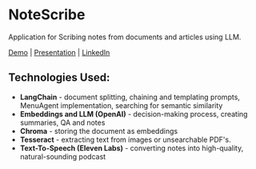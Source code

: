 # NoteScribe

Application for Scribing notes from documents and articles using LLM.

[Demo](https://colab.research.google.com/drive/1js0T3k1t7vaywNwZQbHtBaEoyxLYsKGd#scrollTo=w4Uu2He990gK) |
[Presentation](https://www.canva.com/design/DAFjQksiFYw/_fVEnnzGdOQkRvKeTj4Jdw/edit?utm_content=DAFjQksiFYw&utm_campaign=designshare&utm_medium=link2&utm_source=sharebutton) |
[LinkedIn](https://www.linkedin.com/posts/bards-ai_hackathon-university-innovation-activity-7065281878542475264-Y_Ce?utm_source=share&utm_medium=member_desktop)

## Technologies Used:
- **LangChain** - document splitting, chaining and templating prompts, MenuAgent implementation, searching for semantic similarity 
- **Embeddings and LLM (OpenAI)** - decision-making process, creating summaries, QA and notes
- **Chroma** - storing the document as embeddings
- **Tesseract** - extracting text from images or unsearchable PDF's.
- **Text-To-Speech (Eleven Labs)** - converting notes into high-quality, natural-sounding podcast
